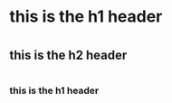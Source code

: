 # <h1> this is the h1 header </h1>
# <h2> this is the h2 header </h2>
# <h3> this is the h1 header </h3>
